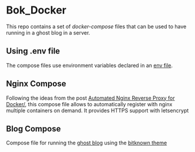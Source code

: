 # Bok_Docker

This repo contains a set of *docker-compose* files that can be used to have running in a ghost blog in a server.

## Using .env file

The compose files use environment variables declared in an [env file](https://docs.docker.com/compose/env-file/).

## Nginx Compose

Following the ideas from the post [Automated Nginx Reverse Proxy for Docker/](http://jasonwilder.com/blog/2014/03/25/automated-nginx-reverse-proxy-for-docker/), this compose file allows to automatically register with nginx multiple containers on demand. It provides HTTPS support with letsencrypt

## Blog Compose

Compose file for running the [ghost blog](https://ghost.org/) using the [bitknown theme](https://github.com/renehernandez/BitKnown)
